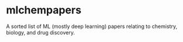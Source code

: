 # mlchempapers
A sorted list of ML (mostly deep learning) papers relating to chemistry, biology, and drug discovery.
